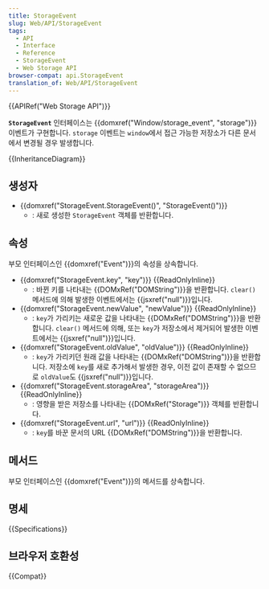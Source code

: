 ```yaml
---
title: StorageEvent
slug: Web/API/StorageEvent
tags:
  - API
  - Interface
  - Reference
  - StorageEvent
  - Web Storage API
browser-compat: api.StorageEvent
translation_of: Web/API/StorageEvent
---
```

{{APIRef("Web Storage API")}}

**`StorageEvent`** 인터페이스는 {{domxref("Window/storage_event", "storage")}} 이벤트가 구현합니다. `storage` 이벤트는 `window`에서 접근 가능한 저장소가 다른 문서에서 변경될 경우 발생합니다.

{{InheritanceDiagram}}

## 생성자

- {{domxref("StorageEvent.StorageEvent()", "StorageEvent()")}}
  - : 새로 생성한 `StorageEvent` 객체를 반환합니다.

## 속성

부모 인터페이스인 {{domxref("Event")}}의 속성을 상속합니다.

- {{domxref("StorageEvent.key", "key")}} {{ReadOnlyInline}}
  - : 바뀐 키를 나타내는 {{DOMxRef("DOMString")}}을 반환합니다. `clear()` 메서드에 의해 발생한 이벤트에서는 {{jsxref("null")}}입니다.
- {{domxref("StorageEvent.newValue", "newValue")}} {{ReadOnlyInline}}
  - : `key`가 가리키는 새로운 값을 나타내는 {{DOMxRef("DOMString")}}을 반환합니다. `clear()` 메서드에 의해, 또는 `key`가 저장소에서 제거되어 발생한 이벤트에서는 {{jsxref("null")}}입니다.
- {{domxref("StorageEvent.oldValue", "oldValue")}} {{ReadOnlyInline}}
  - : `key`가 가리키던 원래 값을 나타내는 {{DOMxRef("DOMString")}}을 반환합니다. 저장소에 `key`를 새로 추가해서 발생한 경우, 이전 값이 존재할 수 없으므로 `oldValue`도 {{jsxref("null")}}입니다.
- {{domxref("StorageEvent.storageArea", "storageArea")}} {{ReadOnlyInline}}
  - : 영향을 받은 저장소를 나타내는 {{DOMxRef("Storage")}} 객체를 반환합니다.
- {{domxref("StorageEvent.url", "url")}} {{ReadOnlyInline}}
  - : `key`를 바꾼 문서의 URL {{DOMxRef("DOMString")}}을 반환합니다.

## 메서드

부모 인터페이스인 {{domxref("Event")}}의 메서드를 상속합니다.

## 명세

{{Specifications}}

## 브라우저 호환성

{{Compat}}
